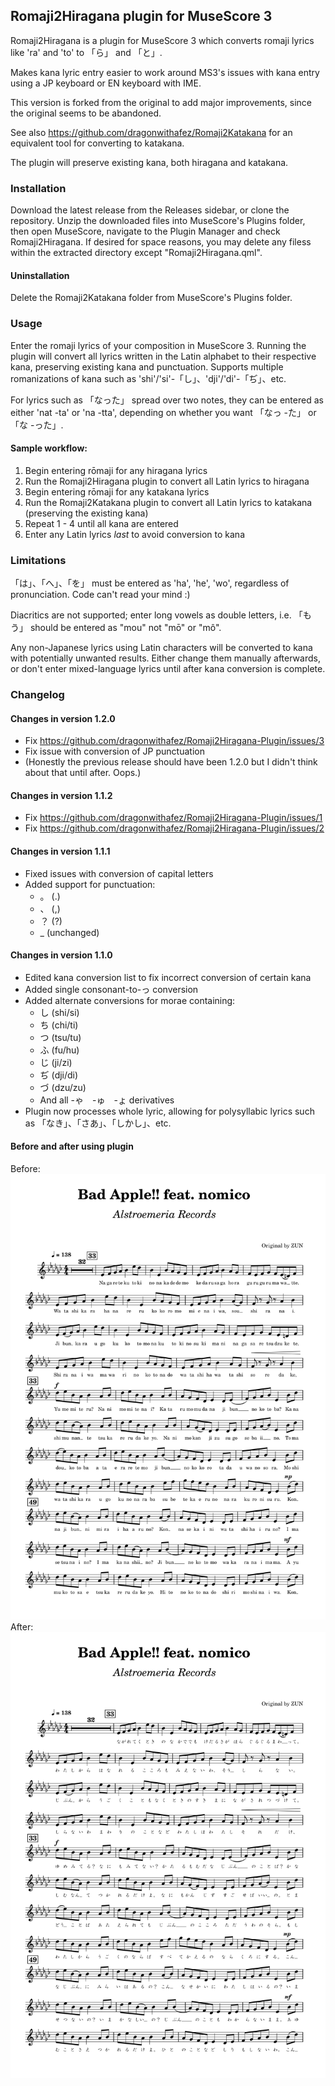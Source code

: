 ## Romaji2Hiragana plugin for MuseScore 3
Romaji2Hiragana is a plugin for MuseScore 3 which converts romaji lyrics like 'ra' and 'to' to 「ら」 and 「と」.

Makes kana lyric entry easier to work around MS3's issues with kana entry using a JP keyboard or EN keyboard with IME.

This version is forked from the original to add major improvements, since the original seems to be abandoned.

See also https://github.com/dragonwithafez/Romaji2Katakana for an equivalent tool for converting to katakana.

The plugin will preserve existing kana, both hiragana and katakana.

### Installation
Download the latest release from the Releases sidebar, or clone the repository. Unzip the downloaded files into MuseScore's Plugins folder, then open MuseScore, navigate to the Plugin Manager and check Romaji2Hiragana. If desired for space reasons, you may delete any filess within the extracted directory except "Romaji2Hiragana.qml".

#### Uninstallation
Delete the Romaji2Katakana folder from MuseScore's Plugins folder.

### Usage
Enter the romaji lyrics of your composition in MuseScore 3. Running the plugin will convert all lyrics written in the Latin alphabet to their respective kana, preserving existing kana and punctuation. Supports multiple romanizations of kana such as 'shi'/'si'-「し」、'dji'/'di'-「ぢ」、etc.

For lyrics such as 「なった」 spread over two notes, they can be entered as either 'nat -ta' or 'na -tta', depending on whether you want 「なっ -た」 or 「な -った」.

#### Sample workflow:
1) Begin entering rōmaji for any hiragana lyrics
2) Run the Romaji2Hiragana plugin to convert all Latin lyrics to hiragana
3) Begin entering rōmaji for any katakana lyrics
4) Run the Romaji2Katakana plugin to convert all Latin lyrics to katakana (preserving the existing kana)
5) Repeat 1 - 4 until all kana are entered
6) Enter any Latin lyrics *last* to avoid conversion to kana

### Limitations
「は」、「へ」、「を」 must be entered as 'ha', 'he', 'wo', regardless of pronunciation. Code can't read your mind :)

Diacritics are not supported; enter long vowels as double letters, i.e. 「もう」 should be entered as "mou" not "mō" or "mô".

Any non-Japanese lyrics using Latin characters will be converted to kana with potentially unwanted results. Either change them manually afterwards, or don't enter mixed-language lyrics until after kana conversion is complete.

### Changelog

#### Changes in version 1.2.0
- Fix https://github.com/dragonwithafez/Romaji2Hiragana-Plugin/issues/3
- Fix issue with conversion of JP punctuation
- (Honestly the previous release should have been 1.2.0 but I didn't think about that until after. Oops.)

#### Changes in version 1.1.2
- Fix https://github.com/dragonwithafez/Romaji2Hiragana-Plugin/issues/1
- Fix https://github.com/dragonwithafez/Romaji2Hiragana-Plugin/issues/2

#### Changes in version 1.1.1
- Fixed issues with conversion of capital letters
- Added support for punctuation:
	- 。 (.)
	- 、 (,)
	- ？ (?)
	- _ (unchanged)

#### Changes in version 1.1.0
- Edited kana conversion list to fix incorrect conversion of certain kana
- Added single consonant-to-っ conversion
- Added alternate conversions for morae containing:
	- し (shi/si)
	- ち (chi/ti)
	- つ (tsu/tu)
	- ふ (fu/hu)
	- じ (ji/zi)
	- ぢ (dji/di)
	- づ (dzu/zu)
	- And all -ゃ　-ゅ　-ょ derivatives
- Plugin now processes whole lyric, allowing for polysyllabic lyrics such as 「なき」、「さあ」、「しかし」、etc.

#### Before and after using plugin
Before: ![image](before-1.png)
After: ![image](after-1.png)

